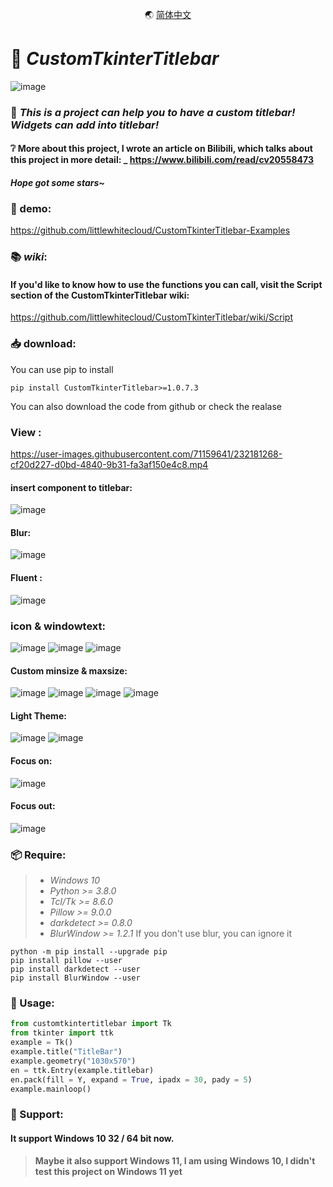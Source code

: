 <p align="center">
  🌏
  <a href="README_CH.md">简体中文</a>
</p>

# 📜 _CustomTkinterTitlebar_

![image](https://user-images.githubusercontent.com/71159641/208231899-c25fa950-57f7-4a90-8095-cceadbf6d371.png)
### 📃 *This is a project can help you to have a custom titlebar! Widgets can add into titlebar!*
#### ❔ More about this project, I wrote an article on Bilibili, which talks about this project in more detail: _ https://www.bilibili.com/read/cv20558473
#### *Hope got some stars~*

### 🎰 demo:
https://github.com/littlewhitecloud/CustomTkinterTitlebar-Examples

### 📚 _*wiki*_:
#### If you'd like to know how to use the functions you can call, visit the Script section of the CustomTkinterTitlebar wiki:
https://github.com/littlewhitecloud/CustomTkinterTitlebar/wiki/Script

### 📥 download:
You can use pip to install
```batch
pip install CustomTkinterTitlebar>=1.0.7.3
```
You can also download the code from github or check the realase

### View : 
https://user-images.githubusercontent.com/71159641/232181268-cf20d227-d0bd-4840-9b31-fa3af150e4c8.mp4
#### insert component to titlebar:
![image](https://user-images.githubusercontent.com/71159641/208231899-c25fa950-57f7-4a90-8095-cceadbf6d371.png)
#### Blur:
![image](https://user-images.githubusercontent.com/71159641/215318923-521c5efd-856b-42eb-aab8-02bc5ad4727e.png)
#### Fluent :
![image](https://user-images.githubusercontent.com/71159641/215318920-a5bce119-c343-40fd-b068-9ecbe444a60f.png)
### icon & windowtext:
![image](https://user-images.githubusercontent.com/71159641/209605935-e82470ce-e0d2-4244-9299-dbcf666c7e6b.png)
![image](https://user-images.githubusercontent.com/71159641/209605940-c9c58cd9-6ff3-4455-9f7f-229611a67cda.png)
![image](https://user-images.githubusercontent.com/71159641/209605941-d38732dd-1917-42e0-985a-eba98e21494b.png)
#### Custom minsize & maxsize:
![image](https://user-images.githubusercontent.com/71159641/209454983-ba0baa31-9c07-45be-8dff-47da76bf1dbf.png)
![image](https://user-images.githubusercontent.com/71159641/209454984-e3698f89-9d0d-4be1-8af3-1ca78c1068dc.png)
![image](https://user-images.githubusercontent.com/71159641/209454985-7d725083-dbcb-4856-88e4-200a34111938.png)
![image](https://user-images.githubusercontent.com/71159641/209455001-f48c076a-cac0-4310-975e-0fb64855f4cd.png)
#### Light Theme:
![image](https://user-images.githubusercontent.com/71159641/210283863-53f46392-fe74-4d4f-8939-4b42f6e96c0b.png)
![image](https://user-images.githubusercontent.com/71159641/210284157-a01117b5-2aae-44cf-89ce-be3ed027607f.png)
#### Focus on:
![image](https://user-images.githubusercontent.com/71159641/215319002-1b6d2af9-2895-4fe2-800e-637761f08ff5.png)
#### Focus out:
![image](https://user-images.githubusercontent.com/71159641/215319000-31c6081d-3ab5-4ca8-9433-a8033a152aae.png)

### 📦 Require:
> - _Windows 10_
> - _Python >= 3.8.0_
> - _Tcl/Tk >= 8.6.0_
> - _Pillow >= 9.0.0_
> - _darkdetect >= 0.8.0_
> - _BlurWindow >= 1.2.1_ If you don't use blur, you can ignore it
```batch
python -m pip install --upgrade pip
pip install pillow --user
pip install darkdetect --user
pip install BlurWindow --user 
```

### 📖 Usage:
```python
from customtkintertitlebar import Tk
from tkinter import ttk
example = Tk()
example.title("TitleBar")
example.geometry("1030x570")
en = ttk.Entry(example.titlebar)
en.pack(fill = Y, expand = True, ipadx = 30, pady = 5)
example.mainloop()
```

### 💾 Support:
#### It support Windows 10 32 / 64 bit now.
> **Maybe it also support Windows 11, I am using Windows 10, I didn't test this project on Windows 11 yet**
